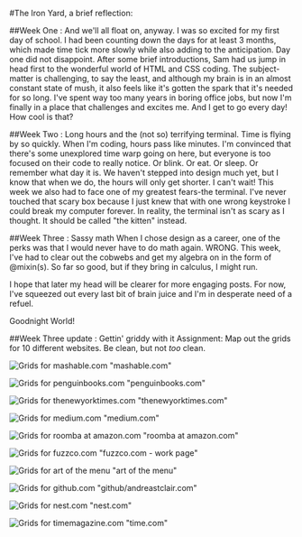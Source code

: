 #The Iron Yard, a brief reflection:

##Week One : And we'll all float on, anyway. 
I was so excited for my first day of school. I had been counting down the days for at least 3 months, which made time tick more slowly while also adding to the anticipation. Day one did not disappoint. After some brief introductions, Sam had us jump in head first to the wonderful world of HTML and CSS coding. The subject-matter is challenging, to say the least, and although my brain is in an almost constant state of mush, it also feels like it's gotten the spark that it's needed for so long. I've spent way too many years in boring office jobs, but now I'm finally in a place that challenges and excites me. And I get to go every day! How cool is that? 

##Week Two : Long hours and the (not so) terrifying terminal.
Time is flying by so quickly. When I'm coding, hours pass like minutes. I'm convinced that there's some unexplored time warp going on here, but everyone is too focused on their code to really notice. Or blink. Or eat. Or sleep. Or remember what day it is. We haven't stepped into design much yet, but I know that when we do, the hours will only get shorter. I can't wait! 
This week we also had to face one of my greatest fears-the terminal. I've never touched that scary box because I just knew that with one wrong keystroke I could break my computer forever. In reality, the terminal isn't as scary as I thought. It should be called "the kitten" instead. 

##Week Three : Sassy math
When I chose design as a career, one of the perks was that I would never have to do math again. WRONG. This week, I've had to clear out the cobwebs and get my algebra on in the form of @mixin(s). So far so good, but if they bring in calculus, I might run. 

I hope that later my head will be clearer for more engaging posts. For now, I've squeezed out every last bit of brain juice and I'm in desperate need of a refuel. 

Goodnight World! 

##Week Three update : Gettin' griddy with it 
Assignment: Map out the grids for 10 different websites. Be clean, but not _too_ clean. 

![Grids for mashable.com](images/mashable.jpg) "mashable.com"

![Grids for penguinbooks.com](images/penguin.jpg) "penguinbooks.com"

![Grids for thenewyorktimes.com](images/the_ny_times.jpg) "thenewyorktimes.com"

![Grids for medium.com](images/medium.jpg) "medium.com"

![Grids for roomba at amazon.com](images/roomba.jpg) "roomba at amazon.com"

![Grids for fuzzco.com](images/fuzzco.jpg) "fuzzco.com - work page"

![Grids for art of the menu](images/art_of_the_menu.jpg) "art of the menu"

![Grids for github.com](images/github.jpg) "github/andreastclair.com"

![Grids for nest.com](images/nest.jpg) "nest.com"

![Grids for timemagazine.com](images/time.jpg) "time.com"

